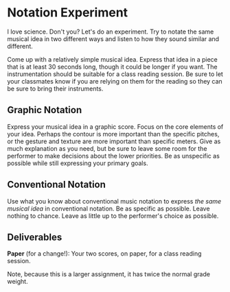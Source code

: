 # Notation Experiment

I love science. Don't you? Let's do an experiment. Try to notate the same musical idea in two different ways and listen to how they sound similar and different.

Come up with a relatively simple musical idea. Express that idea in a piece that is at least 30 seconds long, though it could be longer if you want. The instrumentation should be suitable for a class reading session. Be sure to let your classmates know if you are relying on them for the reading so they can be sure to bring their instruments.

## Graphic Notation

Express your musical idea in a graphic score. Focus on the core elements of your idea. Perhaps the contour is more important than the specific pitches, or the gesture and texture are more important than specific meters. Give as much explanation as you need, but be sure to leave some room for the performer to make decisions about the lower priorities. Be as unspecific as possible while still expressing your primary goals.

## Conventional Notation

Use what you know about conventional music notation to express _the same musical idea_ in conventional notation. Be as specific as possible. Leave nothing to chance. Leave as little up to the performer's choice as possible.

## Deliverables

**Paper** (for a change!): Your two scores, on paper, for a class reading session.

Note, because this is a larger assignment, it has twice the normal grade weight. 
